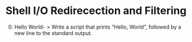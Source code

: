 # Shell I/O Redirecection and Filtering
0. Hello World- > Write a script that prints “Hello, World”, followed by a new line to the standard output.
